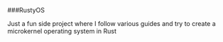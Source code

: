 ###RustyOS

Just a fun side project where I follow various guides and try to create a microkernel operating system in Rust
